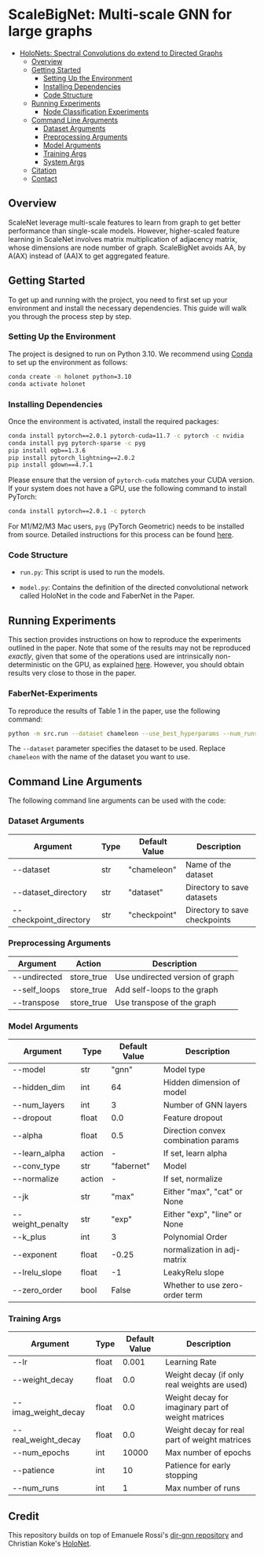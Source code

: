 # ScaleBigNet: Multi-scale GNN for large graphs




- [HoloNets: Spectral Convolutions do extend to Directed Graphs](#holonets-spectral-convolutions-do-extend-to-directed-graphs)
  - [Overview](#overview)
  - [Getting Started](#getting-started)
    - [Setting Up the Environment](#setting-up-the-environment)
    - [Installing Dependencies](#installing-dependencies)
    - [Code Structure](#code-structure)
  - [Running Experiments](#running-experiments)
    - [Node Classification Experiments](#node-classification-experiments)
  - [Command Line Arguments](#command-line-arguments)
    - [Dataset Arguments](#dataset-arguments)
    - [Preprocessing Arguments](#preprocessing-arguments)
    - [Model Arguments](#model-arguments)
    - [Training Args](#training-args)
    - [System Args](#system-args)
  - [Citation](#citation)
  - [Contact](#contact)

## Overview

ScaleNet leverage multi-scale features to learn from graph to get better performance than single-scale models. 
However, higher-scaled feature learning in ScaleNet involves matrix multiplication of adjacency matrix, whose dimensions are node number of graph.
ScaleBigNet avoids AA, by A(AX) instead of (AA)X to get aggregated feature.

## Getting Started

To get up and running with the project, you need to first set up your environment and install the necessary dependencies. This guide will walk you through the process step by step.

### Setting Up the Environment

The project is designed to run on Python 3.10. We recommend using [Conda](https://conda.io/projects/conda/en/latest/user-guide/install/index.html) to set up the environment as follows:

```bash
conda create -n holonet python=3.10
conda activate holonet
```

### Installing Dependencies

Once the environment is activated, install the required packages:

```bash
conda install pytorch==2.0.1 pytorch-cuda=11.7 -c pytorch -c nvidia
conda install pyg pytorch-sparse -c pyg
pip install ogb==1.3.6
pip install pytorch_lightning==2.0.2
pip install gdown==4.7.1
```

Please ensure that the version of `pytorch-cuda` matches your CUDA version. If your system does not have a GPU, use the following command to install PyTorch:

```bash
conda install pytorch==2.0.1 -c pytorch
```

For M1/M2/M3 Mac users, `pyg` (PyTorch Geometric) needs to be installed from source. Detailed instructions for this process can be found [here](https://pytorch-geometric.readthedocs.io/en/latest/notes/installation.html#installation-from-source).

### Code Structure

* `run.py`: This script is used to run the models.

* `model.py`: Contains the definition of the directed convolutional network called HoloNet in the code and FaberNet in the Paper.


## Running Experiments

This section provides instructions on how to reproduce the experiments outlined in the paper. Note that some of the results may not be reproduced *exactly*, given that some of the operations used are intrinsically non-deterministic on the GPU, as explained [here](https://github.com/pyg-team/pytorch_geometric/issues/92). However, you should obtain results very close to those in the paper.

### FaberNet-Experiments

To reproduce the results of Table 1 in the paper, use the following command:

```bash
python -m src.run --dataset chameleon --use_best_hyperparams --num_runs 10
```

The `--dataset` parameter specifies the dataset to be used. Replace `chameleon` with the name of the dataset you want to use. 

## Command Line Arguments

The following command line arguments can be used with the code:

### Dataset Arguments

| Argument               | Type | Default Value | Description                   |
| ---------------------- | ---- | ------------- | ----------------------------- |
| --dataset              | str  | "chameleon"   | Name of the dataset           |
| --dataset_directory    | str  | "dataset"     | Directory to save datasets    |
| --checkpoint_directory | str  | "checkpoint"  | Directory to save checkpoints |

### Preprocessing Arguments

| Argument     | Action     | Description                     |
| ------------ | ---------- | ------------------------------- |
| --undirected | store_true | Use undirected version of graph |
| --self_loops | store_true | Add self-loops to the graph     |
| --transpose  | store_true | Use transpose of the graph      |

### Model Arguments

| Argument         | Type   | Default Value | Description                         |
| ---------------- | ------ | ------------- | ----------------------------------- |
| --model          | str    | "gnn"         | Model type                          |
| --hidden_dim     | int    | 64            | Hidden dimension of model           |
| --num_layers     | int    | 3             | Number of GNN layers                |
| --dropout        | float  | 0.0           | Feature dropout                     |
| --alpha          | float  | 0.5           | Direction convex combination params |
| --learn_alpha    | action | -             | If set, learn alpha                 |
| --conv_type      | str    | "fabernet"    | Model                               |
| --normalize      | action | -             | If set, normalize                   |
| --jk             | str    | "max"         | Either "max", "cat" or None         |
| --weight_penalty | str    | "exp"         | Either "exp", "line" or None        |
| --k_plus         | int    | 3             | Polynomial Order                    |
| --exponent       | float  | -0.25         | normalization in adj-matrix         |
| --lrelu_slope    | float  | -1            | LeakyRelu slope                     |
| --zero_order     | bool   | False         | Whether to use zero-order term      |




### Training Args

| Argument            | Type  | Default Value | Description                                        |
| ------------------- | ----- | ------------- | -------------------------------------------------- |
| --lr                | float | 0.001         | Learning Rate                                      |
| --weight_decay      | float | 0.0           | Weight decay (if only real weights are used)       |
| --imag_weight_decay | float | 0.0           | Weight decay for imaginary part of weight matrices |
| --real_weight_decay | float | 0.0           | Weight decay for real      part of weight matrices |
| --num_epochs        | int   | 10000         | Max number of epochs                               |
| --patience          | int   | 10            | Patience for early stopping                        |
| --num_runs          | int   | 1             | Max number of runs                                 |





## Credit
This repository builds on top of Emanuele Rossi's [dir-gnn repository](https://github.com/emalgorithm/directed-graph-neural-network) and Christian Koke's [HoloNet](https://github.com/ChristianKoke/HoloNets/tree/6bcd8b92177f0b075ae0664a1288efb3b589ee3b). 


